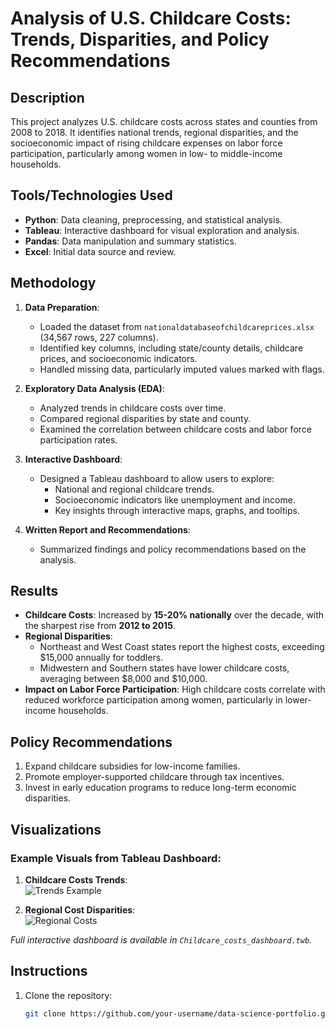 # Analysis of U.S. Childcare Costs: Trends, Disparities, and Policy Recommendations  

## Description  
This project analyzes U.S. childcare costs across states and counties from 2008 to 2018. It identifies national trends, regional disparities, and the socioeconomic impact of rising childcare expenses on labor force participation, particularly among women in low- to middle-income households.  

## Tools/Technologies Used  
- **Python**: Data cleaning, preprocessing, and statistical analysis.  
- **Tableau**: Interactive dashboard for visual exploration and analysis.  
- **Pandas**: Data manipulation and summary statistics.  
- **Excel**: Initial data source and review.  

## Methodology  
1. **Data Preparation**:  
   - Loaded the dataset from `nationaldatabaseofchildcareprices.xlsx` (34,567 rows, 227 columns).  
   - Identified key columns, including state/county details, childcare prices, and socioeconomic indicators.  
   - Handled missing data, particularly imputed values marked with flags.  

2. **Exploratory Data Analysis (EDA)**:  
   - Analyzed trends in childcare costs over time.  
   - Compared regional disparities by state and county.  
   - Examined the correlation between childcare costs and labor force participation rates.  

3. **Interactive Dashboard**:  
   - Designed a Tableau dashboard to allow users to explore:  
     - National and regional childcare trends.  
     - Socioeconomic indicators like unemployment and income.  
     - Key insights through interactive maps, graphs, and tooltips.  

4. **Written Report and Recommendations**:  
   - Summarized findings and policy recommendations based on the analysis.  

## Results  
- **Childcare Costs**: Increased by **15-20% nationally** over the decade, with the sharpest rise from **2012 to 2015**.  
- **Regional Disparities**:  
   - Northeast and West Coast states report the highest costs, exceeding $15,000 annually for toddlers.  
   - Midwestern and Southern states have lower childcare costs, averaging between $8,000 and $10,000.  
- **Impact on Labor Force Participation**: High childcare costs correlate with reduced workforce participation among women, particularly in lower-income households.  

## Policy Recommendations  
1. Expand childcare subsidies for low-income families.  
2. Promote employer-supported childcare through tax incentives.  
3. Invest in early education programs to reduce long-term economic disparities.  

## Visualizations  
### Example Visuals from Tableau Dashboard:  
1. **Childcare Costs Trends**:  
   ![Trends Example](example_trends.png)  

2. **Regional Cost Disparities**:  
   ![Regional Costs](example_map.png)  

*Full interactive dashboard is available in `Childcare_costs_dashboard.twb`.*

## Instructions  
1. Clone the repository:  
   ```bash
   git clone https://github.com/your-username/data-science-portfolio.git

